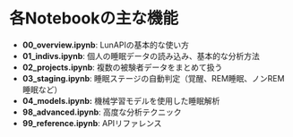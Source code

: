# 各Notebookの主な機能
* **00_overview.ipynb**: LunAPIの基本的な使い方
* **01_indivs.ipynb**: 個人の睡眠データの読み込み、基本的な分析方法
* **02_projects.ipynb**: 複数の被験者データをまとめて扱う
* **03_staging.ipynb**: 睡眠ステージの自動判定（覚醒、REM睡眠、ノンREM睡眠など）
* **04_models.ipynb:** 機械学習モデルを使用した睡眠解析
* **98_advanced.ipynb**: 高度な分析テクニック
* **99_reference.ipynb**: APIリファレンス